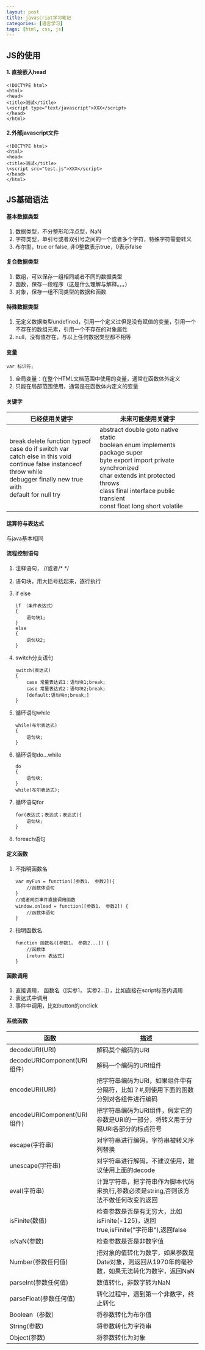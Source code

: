 ```yaml
---
layout: post
title: javascript学习笔记
categories: [语言学习]
tags: [html, css, js]
---
```

## JS的使用

#### 1. 直接嵌入head

```
<!DOCTYPE html>
<html>
<head>
<title>测试</title>
\<script type="text/javascript">XXX</script>
</head>
</html>
```

#### 2.外部javascript文件

```
<!DOCTYPE html>
<html>
<head>
<title>测试</title>
\<script src="test.js">XXX</script>
</head>
</html>
```

## JS基础语法

#### 基本数据类型

1. 数据类型，不分整形和浮点型，NaN
2. 字符类型，单引号或者双引号之间的一个或者多个字符，特殊字符需要转义
3. 布尔型，true or false, 非0整数表示true，0表示false

#### 复合数据类型

1. 数组，可以保存一组相同或者不同的数据类型
2. 函数，保存一段程序（这是什么理解与解释。。。）
3. 对象，保存一组不同类型的数据和函数

#### 特殊数据类型

1. 无定义数据类型undefined，引用一个定义过但是没有赋值的变量，引用一个不存在的数组元素，引用一个不存在的对象属性
2. null，没有值存在，与以上任何数据类型都不相等

#### 变量

```
var 标识符;
```

1. 全局变量：在整个HTML文档范围中使用的变量，通常在函数体外定义
2. 只能在局部范围使用，通常是在函数体内定义的变量

#### 关键字

|已经使用关键字|未来可能使用关键字|
|------|-------|
|break delete function typeof</br>case do if switch var </br> catch else in this void </br>continue false instanceof throw while</br> debugger finally new true with</br>default for null try | abstract double goto native static </br> boolean enum implements package super</br> byte export import private synchronized</br>char extends int protected throws</br>class final interface public transient</br>const float long short volatile|

#### 运算符与表达式

与java基本相同

#### 流程控制语句

1. 注释语句， //或者/\* \*/
2. 语句块，用大括号括起来，逐行执行
3. if else

	```
	if （条件表达式）
	{
		语句块1;
	}
	else 
	{
		语句块2;
	}
	```
4. switch分支语句

	```
	switch(表达式)
	{
		case 常量表达式1：语句块1;break;
		case 常量表达式2：语句块2;break;
		[default:语句块n;break;]
	}
	```
5. 循环语句while
	
	```
	while(布尔表达式)
	{
		语句块;
	}
	```
6. 循环语句do...while
	
	```
	do
	{
		语句块;
	}
	while(布尔表达式);
	```
7. 循环语句for
	
	```
	for(表达式；表达式；表达式){
		语句块;
	}
	```
8. foreach语句

#### 定义函数

1. 不指明函数名
	
	```
	var myFun = function([参数1， 参数2]){
		//函数体语句
	}
	//或者网页事件直接调用函数
	window.onload = function([参数1， 参数2]) {
		//函数体语句
	}
	```
2. 指明函数名
	
	```
	function 函数名([参数1， 参数2...]) {
		//函数体
		[return 表达式]
	}
	```

#### 函数调用

1. 直接调用， 函数名（[实参1， 实参2...]），比如直接在script标签内调用
2. 表达式中调用
3. 事件中调用，比如button的onclick

#### 系统函数

|函数|描述|
|-----|------|
|decodeURI(URI)|解码某个编码的URI|
|decodeURIComponent(URI组件)|解码一个编码的URI组件|
|encodeURI(URI)|把字符串编码为URI，如果组件中有分隔符，比如？#,则使用下面的函数分别对各组件进行编码|
|encodeURIComponent(URI组件)|把字符串编码为URI组件，假定它的参数是URI的一部分，将转义用于分隔URI各部分的标点符号|
|escape(字符串)|对字符串进行编码，字符串被转义序列替换|
|unescape(字符串)|对字符串进行解码，不建议使用，建议使用上面的decode|
|eval(字符串)|计算字符串，把字符串作为脚本代码来执行,参数必须是string,否则该方法不做任何改变的返回|
|isFinite(数值)|检查参数是否是有无穷大，比如isFinite(-125)，返回true,isFinite("字符串"),返回false|
|isNaN(参数)|检查参数是否是非数字值|
|Number(参数任何值)|把对象的值转化为数字，如果参数是Date对象，则返回从1970年的毫秒数，如果无法转化为数字，返回NaN|
|parseInt(参数任何值)|数值转化，非数字转为NaN|
|parseFloat(参数任何值)|转化过程中，遇到第一个非数字，终止转化|
|Boolean（参数）|将参数转化为布尔值|
|String(参数)|将参数转化为字符串|
|Object(参数)|将参数转化为对象|
